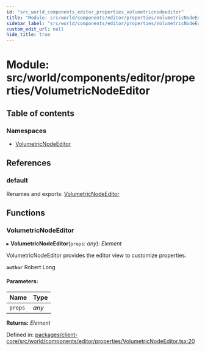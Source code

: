```yaml
---
id: "src_world_components_editor_properties_volumetricnodeeditor"
title: "Module: src/world/components/editor/properties/VolumetricNodeEditor"
sidebar_label: "src/world/components/editor/properties/VolumetricNodeEditor"
custom_edit_url: null
hide_title: true
---
```


# Module: src/world/components/editor/properties/VolumetricNodeEditor

## Table of contents

### Namespaces

- [VolumetricNodeEditor](src_world_components_editor_properties_volumetricnodeeditor.volumetricnodeeditor.md)

## References

### default

Renames and exports: [VolumetricNodeEditor](src_world_components_editor_properties_volumetricnodeeditor.md#volumetricnodeeditor)

## Functions

### VolumetricNodeEditor

▸ **VolumetricNodeEditor**(`props`: *any*): *Element*

VolumetricNodeEditor provides the editor view to customize properties.

**`author`** Robert Long

#### Parameters:

| Name | Type |
| :------ | :------ |
| `props` | *any* |

**Returns:** *Element*

Defined in: [packages/client-core/src/world/components/editor/properties/VolumetricNodeEditor.tsx:20](https://github.com/xr3ngine/xr3ngine/blob/7e8e151f1/packages/client-core/src/world/components/editor/properties/VolumetricNodeEditor.tsx#L20)
